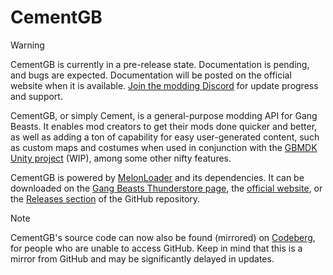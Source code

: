 # CementGB

> [!WARNING]
> CementGB is currently in a pre-release state. Documentation is pending, and bugs are expected. Documentation will be posted on the official website when it is available. [Join the modding Discord](https://discord.gg/fCwXc5k43w) for update progress and support.

CementGB, or simply Cement, is a general-purpose modding API for Gang Beasts. It enables mod creators to get their mods done quicker and better, as well as adding a ton of capability for easy user-generated content, such as custom maps and costumes when used in conjunction with the [GBMDK Unity project](https://github.com/CementGB-4-0/GBMDK) (WIP), among some other nifty features.  


CementGB is powered by [MelonLoader](https://melonwiki.xyz/#/) and its dependencies. It can be downloaded on the [Gang Beasts Thunderstore page](https://thunderstore.io/c/gang-beasts/p/CementGB/CementGB/), the [official website](https://cementgb-4-0.github.io/CementGB.github.io/), or the [Releases section](https://github.com/CementGB-4-0/CementSource/releases) of the GitHub repository.

> [!NOTE]
> CementGB's source code can now also be found (mirrored) on [Codeberg](https://codeberg.org/CementGB/CementSource), for people who are unable to access GitHub. Keep in mind that this is a mirror from GitHub and may be significantly delayed in updates.

